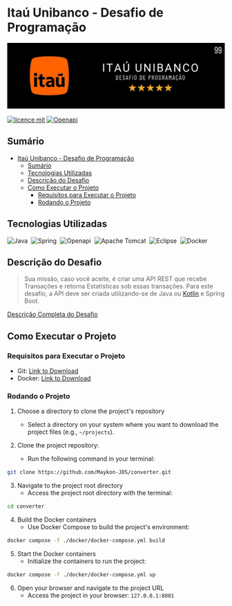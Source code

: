 # Itaú Unibanco - Desafio de Programação

![Cover Photo](docs/assets/imgs/cover-photo.jpg)

[![licence mit](https://img.shields.io/badge/licence-MIT-blue.svg)](./LICENSE)
[![Openapi](https://img.shields.io/badge/openapi-3.1-green?logo=openapi)](https://swagger.io/specification/)
<!-- [![Conventional Commits](https://img.shields.io/badge/Conventional%20Commits-1.0.0-%23FE5196?logo=conventionalcommits&logoColor=white)](https://conventionalcommits.org) -->

## Sumário
- [Itaú Unibanco - Desafio de Programação](#itaú-unibanco---desafio-de-programação)
  - [Sumário](#sumário)
  - [Tecnologias Utilizadas](#tecnologias-utilizadas)
  - [Descrição do Desafio](#descrição-do-desafio)
  - [Como Executar o Projeto](#como-executar-o-projeto)
    - [Requisitos para Executar o Projeto](#requisitos-para-executar-o-projeto)
    - [Rodando o Projeto](#rodando-o-projeto)

## Tecnologias Utilizadas
![Java](https://img.shields.io/badge/java-%23ED8B00.svg?style=for-the-badge&logo=openjdk&logoColor=white)&nbsp;
![Spring](https://img.shields.io/badge/spring-%236DB33F.svg?style=for-the-badge&logo=spring&logoColor=white)&nbsp;
![Openapi](https://img.shields.io/badge/-openapi-%23Clojure?style=for-the-badge&logo=swagger&logoColor=white)&nbsp;
![Apache Tomcat](https://img.shields.io/badge/Apache%20Tomcat-F8DC75?style=for-the-badge&logo=apachetomcat&logoColor=black)&nbsp;
![Eclipse](https://img.shields.io/badge/Eclipse%20IDE-2C2255?style=for-the-badge&logo=eclipseide&logoColor=white)&nbsp;
![Docker](https://img.shields.io/badge/Docker-0895e7?style=for-the-badge&logo=Docker&logoColor=white)&nbsp;

<!-- ## Estrutura do Projeto
Para entender a estrutura do projeto, consulte [Estrutura do Projeto](link_para_o_documentacao_estrutura.md). -->

## Descrição do Desafio

> Sua missão, caso você aceite, é criar uma API REST que recebe Transações e retorna Estatísticas sob essas transações. Para este desafio, a API deve ser criada utilizando-se de Java ou [Kotlin](https://kotlinlang.org/) e Spring Boot.

[Descrição Completa do Desafio](README_DESAFIO.md)

## Como Executar o Projeto

### Requisitos para Executar o Projeto

- Git: [Link to Download](https://git-scm.com/)
- Docker: [Link to Download](https://docs.docker.com/get-docker/)

### Rodando o Projeto

1. Choose a directory to clone the project's repository
    - Select a directory on your system where you want to download the project files (e.g., `~/projects`).

2. Clone the project repository:
    - Run the following command in your terminal:

```bash
git clone https://github.com/Maykon-JDS/converter.git
```
3. Navigate to the project root directory
    - Access the project root directory with the terminal:

```bash
cd converter
```
4. Build the Docker containers
   - Use Docker Compose to build the project's environment:

```bash
docker compose -f ./docker/docker-compose.yml build
```
5. Start the Docker containers
   - Initialize the containers to run the project:

```bash
docker compose -f ./docker/docker-compose.yml up
```
6. Open your browser and navigate to the project URL
   - Access the project in your browser: `127.0.0.1:8001`